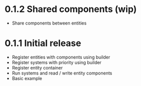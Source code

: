 # 0.1.2 Shared components (wip)

* Share components between entities

# 0.1.1 Initial release

* Register entities with components using builder
* Register systems with priority using builder
* Register entity container
* Run systems and read / write entity components
* Basic example